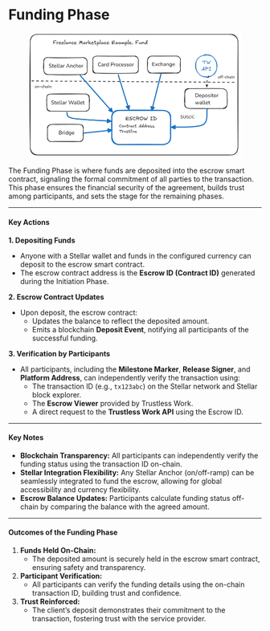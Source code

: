 # Funding Phase

<figure><img src="../../../.gitbook/assets/image (3).png" alt=""><figcaption></figcaption></figure>

The Funding Phase is where funds are deposited into the escrow smart contract, signaling the formal commitment of all parties to the transaction. This phase ensures the financial security of the agreement, builds trust among participants, and sets the stage for the remaining phases.

***

#### **Key Actions**

**1. Depositing Funds**

* Anyone with a Stellar wallet and funds in the configured currency can deposit to the escrow smart contract.
* The escrow contract address is the **Escrow ID (Contract ID)** generated during the Initiation Phase.

**2. Escrow Contract Updates**

* Upon deposit, the escrow contract:
  * Updates the balance to reflect the deposited amount.
  * Emits a blockchain **Deposit Event**, notifying all participants of the successful funding.

**3. Verification by Participants**

* All participants, including the **Milestone Marker**, **Release Signer**, and **Platform Address**, can independently verify the transaction using:
  * The transaction ID (e.g., `tx123abc`) on the Stellar network and Stellar block explorer.
  * The **Escrow Viewer** provided by Trustless Work.
  * A direct request to the **Trustless Work API** using the Escrow ID.

***

#### **Key Notes**

* **Blockchain Transparency:** All participants can independently verify the funding status using the transaction ID on-chain.
* **Stellar Integration Flexibility:** Any Stellar Anchor (on/off-ramp) can be seamlessly integrated to fund the escrow, allowing for global accessibility and currency flexibility.
* **Escrow Balance Updates:** Participants calculate funding status off-chain by comparing the balance with the agreed amount.

***

#### **Outcomes of the Funding Phase**

1. **Funds Held On-Chain:**
   * The deposited amount is securely held in the escrow smart contract, ensuring safety and transparency.
2. **Participant Verification:**
   * All participants can verify the funding details using the on-chain transaction ID, building trust and confidence.
3. **Trust Reinforced:**
   * The client’s deposit demonstrates their commitment to the transaction, fostering trust with the service provider.
